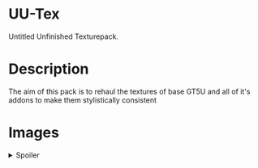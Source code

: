 # UU-Tex
Untitled Unfinished Texturepack.



# Description
The aim of this pack is to rehaul the textures of base GT5U and all of it's addons to make them stylistically consistent


# Images

<details>
  <summary>Spoiler</summary>
  <img src="https://imgur.com/a/SXHGvcv" />

</details>


